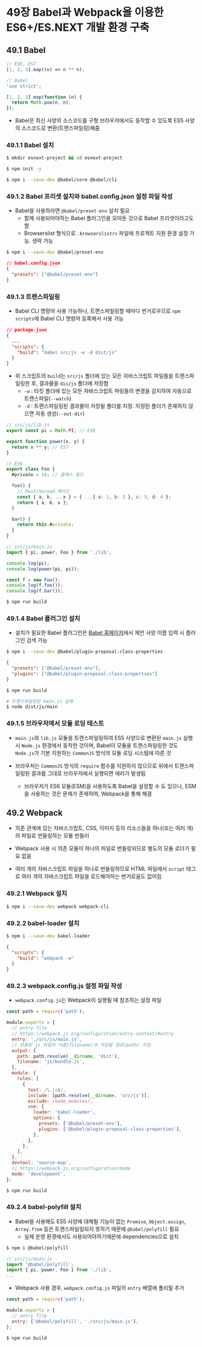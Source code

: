 # 49장 Babel과 Webpack을 이용한 ES6+/ES.NEXT 개발 환경 구축

## 49.1 Babel

```js
// ES6, ES7
[1, 2, 3].map((n) => n ** n);
```

```js
// Babel
'use strict';

[1, 2, 3].map(function (n) {
  return Math.pow(n, n);
});
```

- Babel은 최신 사양의 소스코드를 구형 브라우저에서도 동작할 수 있도록 ES5 사양의 소스코드로 변환(트랜스파일링)해줌

### 49.1.1 Babel 설치

```bash
$ mkdir esnext-project && cd esnext-project

$ npm init -y

$ npm i --save-dev @babel/core @babel/cli
```

### 49.1.2 Babel 프리셋 설치와 babel.config.json 설정 파일 작성

- Babel을 사용하라면 `@babel/preset-env` 설치 필요
  - 함께 사용되어야하는 Babel 플러그인을 모아둔 것으로 Babel 프리셋이라고도함
  - Browserslist 형식으로 `.browserslistrc` 파일에 프로젝트 지원 환경 설정 가능. 생략 가능

```bash
$ npm i --save-dev @babel/preset-env
```

```json
// babel.config.json
{
  "presets": ["@babel/preset-env"]
}
```

### 49.1.3 트랜스파일링

- Babel CLI 명령어 사용 가능하나, 트랜스파일링할 때마다 번거로우므로 `npm scripts`에 Babel CLI 명령어 등록해서 사용 가능

```json
// package.json
{
  ...
  "scripts": {
    "build": "babel src/js -w -d dist/js"
  }
}
```

- 위 스크립트의 `build`는 `src/js` 폴더에 있는 모든 자바스크립트 파일들을 트랜스파일링한 후, 결과물을 `dis/js` 폴더에 저장함
  - `-w` : 타킷 폴더에 있는 모든 자바스크립트 파링들의 변경을 감지하여 자동으로 트랜스파일(`--watch`)
  - `-d` : 트랜스파일링된 결과물이 저장될 폴더를 지정. 지정된 폴더가 존재하지 않으면 자동 생성(`--out-dir`)

```js
// src/js/lib.js
export const pi = Math.PI; // ES6

export function power(x, y) {
  return x ** y; // ES7
}

// ES6
export class Foo {
  #private = 10; // 클래스 필드

  foo() {
    // Rest/Spread 메서드
    const { a, b, ...x } = { ...{ a: 1, b: 2 }, c: 3, d: 4 };
    return { a, b, x };
  }

  bar() {
    return this.#private;
  }
}

// src/js/main.js
import { pi, power, Foo } from './lib';

console.log(pi);
console.log(power(pi, pi));

const f = new Foo();
console.log(f.foo());
console.log(f.bar());
```

```bash
$ npm run build
```

### 49.1.4 Babel 플러그인 설치

- 설치가 필요한 Babel 플러그인은 [Babel 홈페이지](https://babeljs.io/)에서 제안 사양 이름 입력 시 플러그인 검색 가능

```bash
$ npm i --save-dev @babel/plugin-proposal-class-properties
```

```json
{
  "presets": ["@babel/preset-env"],
  "plugins": ["@babel/plugin-proposal-class-properties"]
}
```

```bash
$ npm run build
```

```bash
# 트랜스파일링된 main.js 실행
$ node dist/js/main
```

### 49.1.5 브라우저에서 모듈 로딩 테스트

- `main.js`와 `lib.js` 모듈을 트랜스파일링하여 ES5 사양으로 변환된 `main.js` 실행 시 `Node.js` 환경에서 동작한 것이며, Babel이 모듈을 트랜스파일링한 것도 `Node.js`가 기본 지원하는 `CommonJS` 방식의 모듈 로딩 시스템에 따른 것

- 브라우저는 `CommonJS` 방식의 `require` 함수를 지원하지 않으므로 위에서 트랜스파일링된 결과를 그대로 브라우저에서 실행되면 에러가 발생됨
  - 브라우저가 ES6 모듈(ESM)을 사용하도록 Babel을 설정할 수 도 있으나, ESM을 사용하는 것은 문제가 존재하여, Webpack을 통해 해결

## 49.2 Webpack

- 의존 관계에 있는 자바스크립트, CSS, 이미지 등의 리소스들을 하나(또는 여러 개)의 파일로 번들링하는 모듈 번들러

- Webpack 사용 시 의존 모듈이 하나의 파일로 번들링되므로 별도의 모듈 로더가 필요 없음

- 여러 개의 자바스크립트 파일을 하나로 번들링하므로 HTML 파일에서 `script` 태그로 여러 개의 자바스크립트 파일을 로드해야하는 번거로움도 없어짐

### 49.2.1 Webpack 설치

```bash
$ npm i --save-dev webpack webpack-cli
```

### 49.2.2 babel-loader 설치

```bash
$ npm i --save-dev babel-loader
```

```json
{
  "scripts": {
    "build": "webpack -w"
  }
}
```

### 49.2.3 webpack.config.js 설정 파일 작성

- `webpack.config.js`는 Webpack이 실행될 때 참조하는 설정 파일

```js
const path = require('path');

module.exports = {
  // entry file
  // https://webpack.js.org/configuration/entry-context/#entry
  entry: './src/js/main.js',
  // 번들된 js 파일의 이름(filename)과 저장될 경로(path) 지정
  output: {
    path: path.resolve(__dirname, 'dist'),
    filename: 'js/bundle.js',
  },
  module: {
    rules: [
      {
        test: /\.js$/,
        include: [path.resolve(__dirname, 'src/js')],
        exclude: /node_modules/,
        use: {
          loader: 'babel-loader',
          options: {
            presets: ['@babel/preset-env'],
            plugins: ['@babel/plugin-proposal-class-properties'],
          },
        },
      },
    ],
  },
  devtool: 'source-map',
  // https://webpack.js.org/configuration/mode
  mode: 'development',
};
```

```bash
$ npm run build
```

### 49.2.4 babel-polyfill 설치

- Babel을 사용해도 ES5 사양에 대채될 기능이 없는 `Promise`, `Object.assign`, `Array.from` 등은 트랜스파일링되지 못하기 때문에 `@babel/polyfill` 필요
  - 실제 운영 환경에서도 사용되어야하기때문에 dependencies으로 설치

```bash
$ npm i @babel/polyfill
```

```js
// src/js/main.js
import '@babel/polyfill';
import { pi, power, Foo } from './lib';
...
```

- Webpack 사용 경우, `webpack.config.js` 파일의 `entry` 배열에 폴리필 추가

```js
const path = require('path');

module.exports = {
  // entry file
  entry: ['@babel/polyfill', './src/js/main.js'],
};
```

```bash
$ npm run build
```
